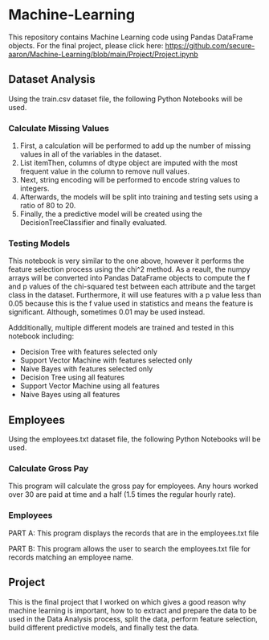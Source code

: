 # Machine-Learning
This repository contains Machine Learning code using Pandas DataFrame objects.
For the final project, please click here: https://github.com/secure-aaron/Machine-Learning/blob/main/Project/Project.ipynb

## Dataset Analysis
Using the train.csv dataset file, the following Python Notebooks will be used.

### Calculate Missing Values
1. First, a calculation will be performed to add up the number of missing values in all of the variables in the dataset.
2. List itemThen, columns of dtype object are imputed with the most frequent value in the column to remove null values.
3. Next, string encoding will be performed to encode string values to integers.
4. Afterwards, the models will be split into training and testing sets using a ratio of 80 to 20.
5. Finally, the a predictive model will be created using the DecisionTreeClassifier and finally evaluated. 

### Testing Models
This notebook is very similar to the one above, however it performs the feature selection process using the chi^2 method. As a reault, the numpy arrays will be converted into Pandas DataFrame objects to compute the f and p values of the chi-squared test between each attribute and the target class in the dataset. Furthermore, it will use features with a p value less than 0.05 because this is the f value used in statistics and means the feature is significant. Although, sometimes 0.01 may be used instead.

Addditionally, multiple different models are trained and tested in this notebook including: 
- Decision Tree with features selected only
- Support Vector Machine with features selected only
- Naive Bayes with features selected only
- Decision Tree using all features
- Support Vector Machine using all features
- Naive Bayes using all features

## Employees
Using the employees.txt dataset file, the following Python Notebooks will be used.

### Calculate Gross Pay
This program will calculate the gross pay for employees. Any hours worked over 30 are paid at time and a half (1.5 times the regular hourly rate).

### Employees
PART A:
This program displays the records that are in the employees.txt file

PART B:
This program allows the user to search the employees.txt file for records matching an employee name.

## Project

This is the final project that I worked on which gives a good reason why machine learning is important, how to to extract and prepare the data to be used in the Data Analysis process, split the data, perform feature selection, build different predictive models, and finally test the data.
